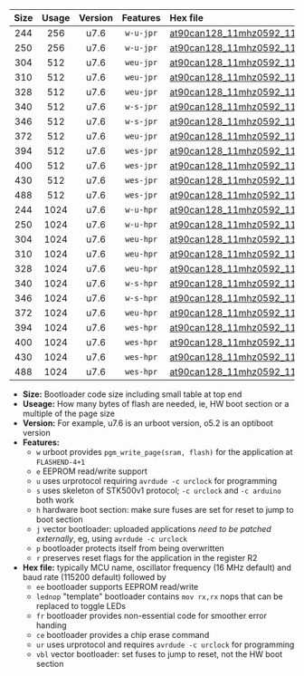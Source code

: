 |Size|Usage|Version|Features|Hex file|
|:-:|:-:|:-:|:-:|:--|
|244|256|u7.6|`w-u-jpr`|[at90can128_11mhz0592_115200bps_ur_vbl.hex](https://raw.githubusercontent.com/stefanrueger/urboot/main//at90can128_11mhz0592_115200bps_ur_vbl.hex)|
|250|256|u7.6|`w-u-jpr`|[at90can128_11mhz0592_115200bps_lednop_ur_vbl.hex](https://raw.githubusercontent.com/stefanrueger/urboot/main//at90can128_11mhz0592_115200bps_lednop_ur_vbl.hex)|
|304|512|u7.6|`weu-jpr`|[at90can128_11mhz0592_115200bps_ee_ur_vbl.hex](https://raw.githubusercontent.com/stefanrueger/urboot/main//at90can128_11mhz0592_115200bps_ee_ur_vbl.hex)|
|310|512|u7.6|`weu-jpr`|[at90can128_11mhz0592_115200bps_ee_lednop_ur_vbl.hex](https://raw.githubusercontent.com/stefanrueger/urboot/main//at90can128_11mhz0592_115200bps_ee_lednop_ur_vbl.hex)|
|328|512|u7.6|`weu-jpr`|[at90can128_11mhz0592_115200bps_ee_lednop_fr_ur_vbl.hex](https://raw.githubusercontent.com/stefanrueger/urboot/main//at90can128_11mhz0592_115200bps_ee_lednop_fr_ur_vbl.hex)|
|340|512|u7.6|`w-s-jpr`|[at90can128_11mhz0592_115200bps_vbl.hex](https://raw.githubusercontent.com/stefanrueger/urboot/main//at90can128_11mhz0592_115200bps_vbl.hex)|
|346|512|u7.6|`w-s-jpr`|[at90can128_11mhz0592_115200bps_lednop_vbl.hex](https://raw.githubusercontent.com/stefanrueger/urboot/main//at90can128_11mhz0592_115200bps_lednop_vbl.hex)|
|372|512|u7.6|`weu-jpr`|[at90can128_11mhz0592_115200bps_ee_lednop_fr_ce_ur_vbl.hex](https://raw.githubusercontent.com/stefanrueger/urboot/main//at90can128_11mhz0592_115200bps_ee_lednop_fr_ce_ur_vbl.hex)|
|394|512|u7.6|`wes-jpr`|[at90can128_11mhz0592_115200bps_ee_vbl.hex](https://raw.githubusercontent.com/stefanrueger/urboot/main//at90can128_11mhz0592_115200bps_ee_vbl.hex)|
|400|512|u7.6|`wes-jpr`|[at90can128_11mhz0592_115200bps_ee_lednop_vbl.hex](https://raw.githubusercontent.com/stefanrueger/urboot/main//at90can128_11mhz0592_115200bps_ee_lednop_vbl.hex)|
|430|512|u7.6|`wes-jpr`|[at90can128_11mhz0592_115200bps_ee_lednop_fr_vbl.hex](https://raw.githubusercontent.com/stefanrueger/urboot/main//at90can128_11mhz0592_115200bps_ee_lednop_fr_vbl.hex)|
|488|512|u7.6|`wes-jpr`|[at90can128_11mhz0592_115200bps_ee_lednop_fr_ce_vbl.hex](https://raw.githubusercontent.com/stefanrueger/urboot/main//at90can128_11mhz0592_115200bps_ee_lednop_fr_ce_vbl.hex)|
|244|1024|u7.6|`w-u-hpr`|[at90can128_11mhz0592_115200bps_ur.hex](https://raw.githubusercontent.com/stefanrueger/urboot/main//at90can128_11mhz0592_115200bps_ur.hex)|
|250|1024|u7.6|`w-u-hpr`|[at90can128_11mhz0592_115200bps_lednop_ur.hex](https://raw.githubusercontent.com/stefanrueger/urboot/main//at90can128_11mhz0592_115200bps_lednop_ur.hex)|
|304|1024|u7.6|`weu-hpr`|[at90can128_11mhz0592_115200bps_ee_ur.hex](https://raw.githubusercontent.com/stefanrueger/urboot/main//at90can128_11mhz0592_115200bps_ee_ur.hex)|
|310|1024|u7.6|`weu-hpr`|[at90can128_11mhz0592_115200bps_ee_lednop_ur.hex](https://raw.githubusercontent.com/stefanrueger/urboot/main//at90can128_11mhz0592_115200bps_ee_lednop_ur.hex)|
|328|1024|u7.6|`weu-hpr`|[at90can128_11mhz0592_115200bps_ee_lednop_fr_ur.hex](https://raw.githubusercontent.com/stefanrueger/urboot/main//at90can128_11mhz0592_115200bps_ee_lednop_fr_ur.hex)|
|340|1024|u7.6|`w-s-hpr`|[at90can128_11mhz0592_115200bps.hex](https://raw.githubusercontent.com/stefanrueger/urboot/main//at90can128_11mhz0592_115200bps.hex)|
|346|1024|u7.6|`w-s-hpr`|[at90can128_11mhz0592_115200bps_lednop.hex](https://raw.githubusercontent.com/stefanrueger/urboot/main//at90can128_11mhz0592_115200bps_lednop.hex)|
|372|1024|u7.6|`weu-hpr`|[at90can128_11mhz0592_115200bps_ee_lednop_fr_ce_ur.hex](https://raw.githubusercontent.com/stefanrueger/urboot/main//at90can128_11mhz0592_115200bps_ee_lednop_fr_ce_ur.hex)|
|394|1024|u7.6|`wes-hpr`|[at90can128_11mhz0592_115200bps_ee.hex](https://raw.githubusercontent.com/stefanrueger/urboot/main//at90can128_11mhz0592_115200bps_ee.hex)|
|400|1024|u7.6|`wes-hpr`|[at90can128_11mhz0592_115200bps_ee_lednop.hex](https://raw.githubusercontent.com/stefanrueger/urboot/main//at90can128_11mhz0592_115200bps_ee_lednop.hex)|
|430|1024|u7.6|`wes-hpr`|[at90can128_11mhz0592_115200bps_ee_lednop_fr.hex](https://raw.githubusercontent.com/stefanrueger/urboot/main//at90can128_11mhz0592_115200bps_ee_lednop_fr.hex)|
|488|1024|u7.6|`wes-hpr`|[at90can128_11mhz0592_115200bps_ee_lednop_fr_ce.hex](https://raw.githubusercontent.com/stefanrueger/urboot/main//at90can128_11mhz0592_115200bps_ee_lednop_fr_ce.hex)|

- **Size:** Bootloader code size including small table at top end
- **Useage:** How many bytes of flash are needed, ie, HW boot section or a multiple of the page size
- **Version:** For example, u7.6 is an urboot version, o5.2 is an optiboot version
- **Features:**
  + `w` urboot provides `pgm_write_page(sram, flash)` for the application at `FLASHEND-4+1`
  + `e` EEPROM read/write support
  + `u` uses urprotocol requiring `avrdude -c urclock` for programming
  + `s` uses skeleton of STK500v1 protocol; `-c urclock` and `-c arduino` both work
  + `h` hardware boot section: make sure fuses are set for reset to jump to boot section
  + `j` vector bootloader: uploaded applications *need to be patched externally*, eg, using `avrdude -c urclock`
  + `p` bootloader protects itself from being overwritten
  + `r` preserves reset flags for the application in the register R2
- **Hex file:** typically MCU name, oscillator frequency (16 MHz default) and baud rate (115200 default) followed by
  + `ee` bootloader supports EEPROM read/write
  + `lednop` "template" bootloader contains `mov rx,rx` nops that can be replaced to toggle LEDs
  + `fr` bootloader provides non-essential code for smoother error handing
  + `ce` bootloader provides a chip erase command
  + `ur` uses urprotocol and requires `avrdude -c urclock` for programming
  + `vbl` vector bootloader: set fuses to jump to reset, not the HW boot section
